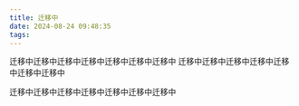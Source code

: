 ```yaml
---
title: 迁移中
date: 2024-08-24 09:48:35
tags:
---
```


迁移中迁移中迁移中迁移中迁移中迁移中迁移中
迁移中迁移中迁移中迁移中迁移中迁移中迁移中

迁移中迁移中迁移中迁移中迁移中迁移中迁移中

